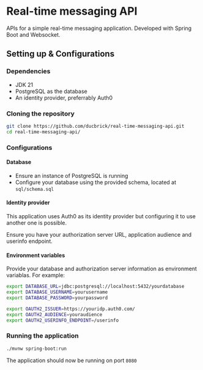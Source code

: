 # Real-time messaging API

APIs for a simple real-time messaging application. Developed with Spring Boot and Websocket.

## Setting up & Configurations

### Dependencies

* JDK 21
* PostgreSQL as the database
* An identity provider, preferrably Auth0

### Cloning the repository

```bash
git clone https://github.com/ducbrick/real-time-messaging-api.git
cd real-time-messaging-api/
```

### Configurations

#### Database

* Ensure an instance of PostgreSQL is running
* Configure your database using the provided schema, located at `sql/schema.sql`

#### Identity provider

This application uses Auth0 as its identity provider but configuring it to use another one is possible. 

Ensure you have your authorization server URL, application audience and userinfo endpoint.

#### Environment variables

Provide your database and authorization server information as environment variablas. For example:


```bash
export DATABASE_URL=jdbc:postgresql://localhost:5432/yourdatabase
export DATABASE_USERNAME=yourusername
export DATABASE_PASSWORD=yourpassword

export OAUTH2_ISSUER=https://youridp.auth0.com/
export OAUTH2_AUDIENCE=youraudience
export OAUTH2_USERINFO_ENDPOINT=/userinfo
```

### Running the application

```bash
./mvnw spring-boot:run
```

The application should now be running on port `8080`
